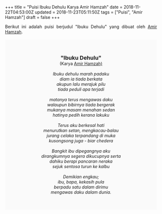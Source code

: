 +++
title = "Puisi Ibuku Dehulu Karya Amir Hamzah"
date = 2018-11-22T04:53:00Z
updated = 2018-11-23T05:11:50Z
tags = ["Puisi", "Amir Hamzah"]
draft = false
+++

<div dir="ltr" style="text-align: left;" trbidi="on"><div style="text-align: justify;">Berikut ini adalah puisi berjudul "Ibuku Dehulu" yang dibuat oleh <a href="https://ensiklopedia.kemdikbud.go.id/sastra/artikel/Amir_Hamzah" target="_blank">Amir Hamzah</a>. </div><br /><div style="background: #FAFAFA; font-size: 14px; height: auto; margin: 0 auto; padding: 50px; text-align: center; width: auto;"><span style="font-size: 18px;"><b>"Ibuku Dehulu"</b></span><br />(Karya <a href="https://www.sekata.web.id/tags/amir-hamzah" target="_blank">Amir Hamzah)</a> <br /><br /><i>Ibuku dehulu marah padaku</i><br /><i>diam ia tiada berkata</i><br /><i>akupun lalu merajuk pilu</i><br /><i>tiada peduli apa terjadi</i><br /><br /><i>matanya terus mengawas daku</i><br /><i>walaupun bibirnya tiada bergerak</i><br /><i>mukanya masam menahan sedan</i><br /><i>hatinya pedih kerana lakuku</i><br /><br /><i>Terus aku berkesal hati</i><br /><i>menurutkan setan, mengkacau-balau</i><br /><i>jurang celaka terpandang di muka</i><br /><i>kusongsong juga - biar chedera</i><br /><br /><i>Bangkit ibu dipegangnya aku</i><br /><i>dirangkumnya segera dikucupnya serta</i><br /><i>dahiku berapi pancaran neraka</i><br /><i>sejuk sentosa turun ke kalbu</i><br /><br /><i>Demikian engkau;</i><br /><i>ibu, bapa, kekasih pula</i><br /><i>berpadu satu dalam dirimu</i><br /><i>mengawas daku dalam dunia.</i></div></div>
